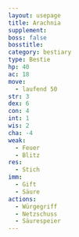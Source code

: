 ```yaml
---
layout: usepage
title: Arachnia
supplement: 
boss: false
bosstitle: 
category: bestiary
type: Bestie
hp: 40
ac: 18
move:
  - laufend 50
str: 3
dex: 6
con: 4
int: 1
wis: 2
cha: -4
weak:
  - Feuer
  - Blitz
res:
  - Stich
imm:
  - Gift
  - Säure
actions:
  - Würgegriff
  - Netzschuss
  - Säurespeier
---
```

